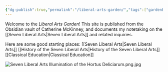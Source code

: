 ```yaml
---
{"dg-publish":true,"permalink":"/liberal-arts-garden/","tags":["gardenEntry"],"created":"2025-06-22T16:18:41.403-04:00","updated":"2025-06-23T10:46:25.399-04:00"}
---
```


Welcome to the *Liberal Arts Garden*! This site is published from the Obsidian vault of Catherine McKinney, and documents my notetaking on the [[Seven Liberal Arts\|Seven Liberal Arts]] and related inquiries. 

Here are some good starting places:
[[Seven Liberal Arts\|Seven Liberal Arts]]
[[History of the Seven Liberal Arts\|History of the Seven Liberal Arts]]
[[Classical Education\|Classical Education]]

![Seven Liberal Arts Illumination of the Hortus Deliciarum.png.jpg](/img/user/Seven%20Liberal%20Arts%20Illumination%20of%20the%20Hortus%20Deliciarum.png.jpg)